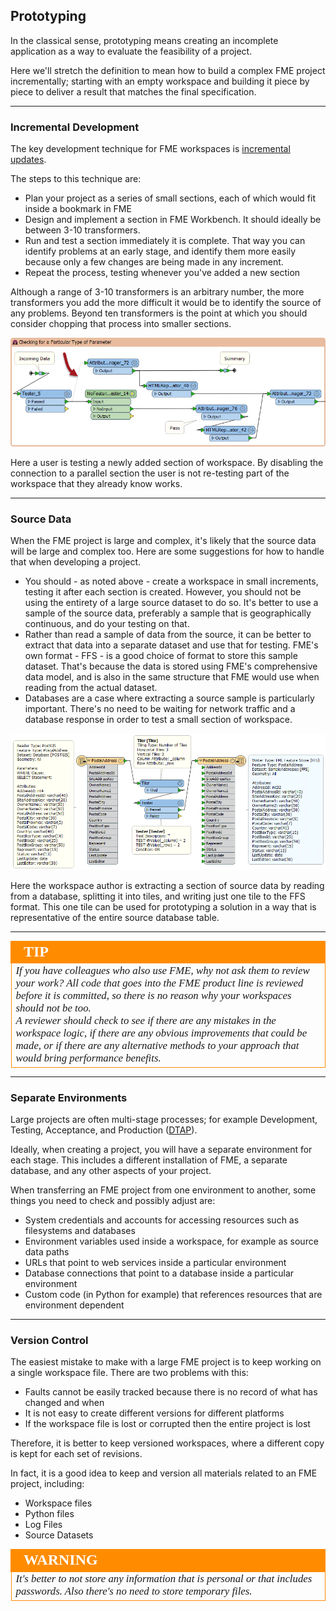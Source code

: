 ## Prototyping ##

In the classical sense, prototyping means creating an incomplete application as a way to evaluate the feasibility of a project.

Here we'll stretch the definition to mean how to build a complex FME project incrementally; starting with an empty workspace and building it piece by piece to deliver a result that matches the final specification.

---

### Incremental Development ###

The key development technique for FME workspaces is [incremental updates](https://en.wikipedia.org/wiki/Incremental_build_model). 

The steps to this technique are:

- Plan your project as a series of small sections, each of which would fit inside a bookmark in FME
- Design and implement a section in FME Workbench. It should ideally be between 3-10 transformers.
- Run and test a section immediately it is complete. That way you can identify problems at an early stage, and identify them more easily because only a few changes are being made in any increment.
- Repeat the process, testing whenever you've added a new section

Although a range of 3-10 transformers is an arbitrary number, the more transformers you add the more difficult it would be to identify the source of any problems. Beyond ten transformers is the point at which you should consider chopping that process into smaller sections.

![](./Images/Img3.037.PrototypingSectionTest.png)


Here a user is testing a newly added section of workspace. By disabling the connection to a parallel section the user is not re-testing part of the workspace that they already know works.

---

### Source Data ###

When the FME project is large and complex, it's likely that the source data will be large and complex too. Here are some suggestions for how to handle that when developing a project.

- You should - as noted above - create a workspace in small increments, testing it after each section is created. However, you should not be using the entirety of a large source dataset to do so. It's better to use a sample of the source data, preferably a sample that is geographically continuous, and do your testing on that.
- Rather than read a sample of data from the source, it can be better to extract that data into a separate dataset and use that for testing. FME's own format - FFS - is a good choice of format to store this sample dataset. That's because the data is stored using FME's comprehensive data model, and is also in the same structure that FME would use when reading from the actual dataset.
- Databases are a case where extracting a source sample is particularly important. There's no need to be waiting for network traffic and a database response in order to test a small section of workspace.

![](./Images/Img3.038.PrototypingSampleData.png)

Here the workspace author is extracting a section of source data by reading from a database, splitting it into tiles, and writing just one tile to the FFS format. This one tile can be used for prototyping a solution in a way that is representative of the entire source database table. 

---

<!--Tip Section--> 

<table style="border-spacing: 0px">
<tr>
<td style="vertical-align:middle;background-color:darkorange;border: 2px solid darkorange">
<i class="fa fa-info-circle fa-lg fa-pull-left fa-fw" style="color:white;padding-right: 12px;vertical-align:text-top"></i>
<span style="color:white;font-size:x-large;font-weight: bold;font-family:serif">TIP</span>
</td>
</tr>

<tr>
<td style="border: 1px solid darkorange">
<span style="font-family:serif; font-style:italic; font-size:larger">
If you have colleagues who also use FME, why not ask them to review your work? All code that goes into the FME product line is reviewed before it is committed, so there is no reason why your workspaces should not be too.
<br>A reviewer should check to see if there are any mistakes in the workspace logic, if there are any obvious improvements that could be made, or if there are any alternative methods to your approach that would bring performance benefits.
</span>
</td>
</tr>
</table>

---

### Separate Environments ###

Large projects are often multi-stage processes; for example Development, Testing, Acceptance, and Production ([DTAP](https://en.wikipedia.org/wiki/Development,_testing,_acceptance_and_production)). 

Ideally, when creating a project, you will have a separate environment for each stage. This includes a different installation of FME, a separate database, and any other aspects of your project.

When transferring an FME project from one environment to another, some things you need to check and possibly adjust are:

- System credentials and accounts for accessing resources such as filesystems and databases
- Environment variables used inside a workspace, for example as source data paths
- URLs that point to web services inside a particular environment 
- Database connections that point to a database inside a particular environment
- Custom code (in Python for example) that references resources that are environment dependent

---

### Version Control ###

The easiest mistake to make with a large FME project is to keep working on a single workspace file. There are two problems with this:

- Faults cannot be easily tracked because there is no record of what has changed and when
- It is not easy to create different versions for different platforms
- If the workspace file is lost or corrupted then the entire project is lost

Therefore, it is better to keep versioned workspaces, where a different copy is kept for each set of revisions.

In fact, it is a good idea to keep and version all materials related to an FME project, including:

- Workspace files
- Python files
- Log Files
- Source Datasets

<!--Warning Section--> 

<table style="border-spacing: 0px">
<tr>
<td style="vertical-align:middle;background-color:darkorange;border: 2px solid darkorange">
<i class="fa fa-exclamation-triangle fa-lg fa-pull-left fa-fw" style="color:white;padding-right: 12px;vertical-align:text-top"></i>
<span style="color:white;font-size:x-large;font-weight: bold;font-family:serif">WARNING</span>
</td>
</tr>

<tr>
<td style="border: 1px solid darkorange">
<span style="font-family:serif; font-style:italic; font-size:larger">
It's better to not store any information that is personal or that includes passwords. Also there's no need to store temporary files.
</span>
</td>
</tr>
</table>

